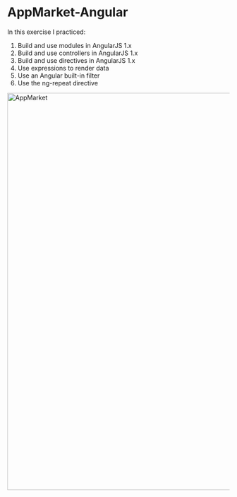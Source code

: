 # AppMarket-Angular
In this exercise I practiced:
1. Build and use modules in AngularJS 1.x
2. Build and use controllers in AngularJS 1.x
3. Build and use directives in AngularJS 1.x
4. Use expressions to render data
5. Use an Angular built-in filter
6. Use the ng-repeat directive
<img src="https://res.cloudinary.com/mokaweb/image/upload/v1591281325/Codecademy%20Angular/AppMarket.gif" alt="AppMarket" style="width:900px">
